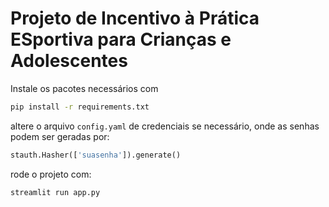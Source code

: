 # Projeto de Incentivo à Prática ESportiva para Crianças e Adolescentes

Instale os pacotes necessários com

```bash
pip install -r requirements.txt 
```

altere o arquivo `config.yaml` de credenciais se necessário, onde as senhas podem ser geradas por:

```python
stauth.Hasher(['suasenha']).generate()
```

rode o projeto com:

```bash
streamlit run app.py
```